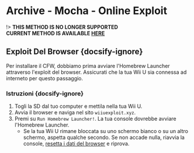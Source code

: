 # Archive - Mocha - Online Exploit

!> **THIS METHOD IS NO LONGER SUPPORTED**  
**CURRENT METHOD IS AVAILABLE [HERE](../../../introduction)**

## Exploit Del Browser {docsify-ignore}

Per installare il CFW, dobbiamo prima avviare l'Homebrew Launcher attraverso l'exploit del browser. Assicurati che la tua Wii U sia connessa ad interneto per questo passaggio.

### Istruzioni {docsify-ignore}

1. Togli la SD dal tuo computer e mettila nella tua Wii U.
1. Avvia il browser e naviga nel sito `wiiuexploit.xyz`.
1. Premi su `Run Homebrew Launcher!`. La tua console dovrebbe avviare l'Homebrew Launcher.
    - Se la tua Wii U rimane bloccata su uno schermo bianco o su un altro schermo, aspetta qualche secondo. Se non accade nulla, riavvia la console, [resetta i dati del browser](https://en-americas-support.nintendo.com/app/answers/detail/a_id/1507/~/how-to-delete-the-internet-browser-history) e riprova.